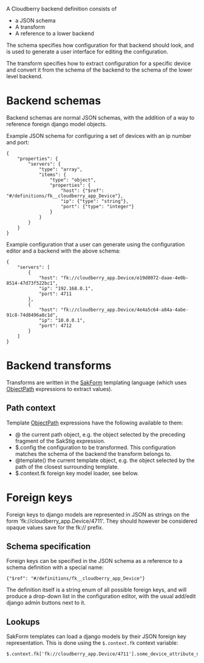 A Cloudberry backend definition consists of

* a JSON schema
* A transform
* A reference to a lower backend

The schema specifies how configuration for that backend should look,
and is used to generate a user interface for editing the configuration.

The transform specifies how to extract configuration for a specific device and convert it from the schema of
the backend to the schema of the lower level backend.

# Backend schemas
Backend schemas are normal JSON schemas, with the addition of a way to reference foreign django model objects.

Example JSON schema for configuring a set of devices with an ip number and port:

    {
        "properties": {
            "servers": {
                "type": "array",
                "items": {
                    "type": "object",
                    "properties": {
                        "host": {"$ref": "#/definitions/fk__cloudberry_app_Device"},
                        "ip": {"type": "string"},
                        "port": {"type": "integer"}
                    }
                }
            }
        }
    }

Example configuration that a user can generate using the configuration editor and a backend with the above schema:

    {
        "servers": [
            {
                "host": "fk://cloudberry_app.Device/e19d0072-daae-4e0b-8514-47d73f522bc1",
                "ip": "192.168.0.1",
                "port": 4711
            },
            {
                "host": "fk://cloudberry_app.Device/4e4a5c64-a84a-4abe-91c8-74d8496a8c1d",
                "ip": "10.0.0.1",
                "port": 4712
            }
        ]
    }

# Backend transforms
Transforms are written in the
[SakForm](https://innovationgarage.github.io/sakstig/) templating language
(which uses [ObjectPath](http://objectpath.org/) expressions to extract values).

## Path context

Template [ObjectPath](http://objectpath.org/) expressions have the following available to them:

* @ the current path object, e.g. the object selected by the preceding fragment of the SakStig expression.
* $.config the configuration to be transformed. This configuration matches the schema of the backend the
  transform belongs to.
* @template() the current template object, e.g. the object selected by the path of the closest surrounding template.
* $.context.fk foreign key model loader, see below.

# Foreign keys
Foreign keys to django models are represented in JSON as strings on the form 'fk://cloudberry_app.Device/4711'.
They should however be considered opaque values save for the fk:// prefix.

## Schema specification
Foreign keys can be specified in the JSON schema as a reference to a schema definition with a special name:

    {"$ref": "#/definitions/fk__cloudberry_app_Device"}

The definition itself is a string enum of all possible foreign keys, and will produce a drop-down list in the configuration
editor, with the usual add/edit django admin buttons next to it.

## Lookups
SakForm templates can load a django models by their JSON foreign key representation. This is done using the `$.context.fk`
context variable:

    $.context.fk['fk://cloudberry_app.Device/4711'].some_device_attribute_name
